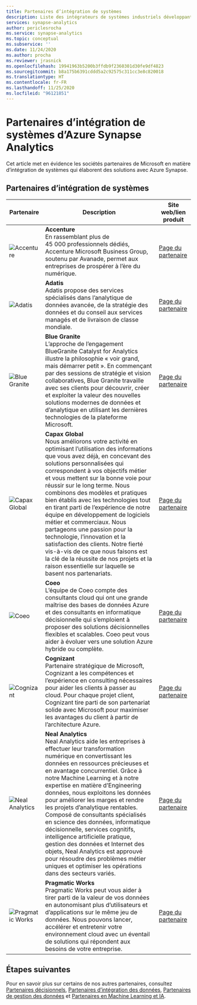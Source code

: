 ```yaml
---
title: Partenaires d’intégration de systèmes
description: Liste des intégrateurs de systèmes industriels développant des solutions clientes avec Azure Synapse Analytics
services: synapse-analytics
author: periclesrocha
ms.service: synapse-analytics
ms.topic: conceptual
ms.subservice: ''
ms.date: 11/24/2020
ms.author: procha
ms.reviewer: jrasnick
ms.openlocfilehash: 19941963b5200b3ffdb9f2360301d30fe9df4823
ms.sourcegitcommit: b8a175b6391cddd5a2c92575c311cc3e8c820018
ms.translationtype: HT
ms.contentlocale: fr-FR
ms.lasthandoff: 11/25/2020
ms.locfileid: "96121851"
---
```

# <a name="azure-synapse-analytics-system-integration-partners"></a>Partenaires d’intégration de systèmes d’Azure Synapse Analytics

Cet article met en évidence les sociétés partenaires de Microsoft en matière d’intégration de systèmes qui élaborent des solutions avec Azure Synapse.

## <a name="system-integration-partners"></a>Partenaires d’intégration de systèmes
| Partenaire | Description | Site web/lien produit |
| ------- | ----------- | -------------------- |
| ![Accenture](./media/sql-data-warehouse-partner-public-preview/accenture-logo.png) |**Accenture**<br>En rassemblant plus de 45 000 professionnels dédiés, Accenture Microsoft Business Group, soutenu par Avanade, permet aux entreprises de prospérer à l’ère du numérique.|[Page du partenaire](https://www.accenture.com/us-en/services/microsoft-index)<br>|
| ![Adatis](./media/sql-data-warehouse-partner-public-preview/adatis-logo.png) |**Adatis**<br>Adatis propose des services spécialisés dans l’analytique de données avancée, de la stratégie des données et du conseil aux services managés et de livraison de classe mondiale. |[Page du partenaire](https://adatis.co.uk/)<br> |
| ![Blue Granite](./media/sql-data-warehouse-partner-public-preview/blue-granite-logo.png) |**Blue Granite**<br>L’approche de l’engagement BlueGranite Catalyst for Analytics illustre la philosophie « voir grand, mais démarrer petit ». En commençant par des sessions de stratégie et vision collaboratives, Blue Granite travaille avec ses clients pour découvrir, créer et exploiter la valeur des nouvelles solutions modernes de données et d’analytique en utilisant les dernières technologies de la plateforme Microsoft.|[Page du partenaire](https://www.blue-granite.com/)<br>|
| ![Capax Global](./media/sql-data-warehouse-partner-public-preview/capax-global-logo.png) |**Capax Global**<br>Nous améliorons votre activité en optimisant l’utilisation des informations que vous avez déjà, en concevant des solutions personnalisées qui correspondent à vos objectifs métier et vous mettent sur la bonne voie pour réussir sur le long terme. Nous combinons des modèles et pratiques bien établis avec les technologies tout en tirant parti de l’expérience de notre équipe en développement de logiciels métier et commerciaux. Nous partageons une passion pour la technologie, l’innovation et la satisfaction des clients. Notre fierté vis-à-vis de ce que nous faisons est la clé de la réussite de nos projets et la raison essentielle sur laquelle se basent nos partenariats.|[Page du partenaire](https://www.capaxglobal.com/)<br>|
| ![Coeo](./media/sql-data-warehouse-partner-public-preview/coeo-logo.png) |**Coeo**<br>L’équipe de Coeo compte des consultants cloud qui ont une grande maîtrise des bases de données Azure et des consultants en informatique décisionnelle qui s’emploient à proposer des solutions décisionnelles flexibles et scalables. Coeo peut vous aider à évoluer vers une solution Azure hybride ou complète.|[Page du partenaire](https://www.coeo.com/solution/technology/microsoft-azure/)<br>|
| ![Cognizant](./media/sql-data-warehouse-partner-public-preview/cognizant-logo.png) |**Cognizant**<br>Partenaire stratégique de Microsoft, Cognizant a les compétences et l’expérience en consulting nécessaires pour aider les clients à passer au cloud. Pour chaque projet client, Cognizant tire parti de son partenariat solide avec Microsoft pour maximiser les avantages du client à partir de l’architecture Azure.|[Page du partenaire](https://www.cognizant.com/partners/microsoftazure)<br>|
| ![Neal Analytics](./media/sql-data-warehouse-partner-public-preview/neal-analytics-logo.png) |**Neal Analytics**<br>Neal Analytics aide les entreprises à effectuer leur transformation numérique en convertissant les données en ressources précieuses et en avantage concurrentiel. Grâce à notre Machine Learning et à notre expertise en matière d’Engineering données, nous exploitons les données pour améliorer les marges et rendre les projets d’analytique rentables. Composé de consultants spécialisés en science des données, informatique décisionnelle, services cognitifs, intelligence artificielle pratique, gestion des données et Internet des objets, Neal Analytics est approuvé pour résoudre des problèmes métier uniques et optimiser les opérations dans des secteurs variés.|[Page du partenaire](https://nealanalytics.com/)<br>|
| ![Pragmatic Works](./media/sql-data-warehouse-partner-public-preview/pragmatic-works-logo.png) |**Pragmatic Works**<br>Pragmatic Works peut vous aider à tirer parti de la valeur de vos données en autonomisant plus d’utilisateurs et d’applications sur le même jeu de données. Nous pouvons lancer, accélérer et entretenir votre environnement cloud avec un éventail de solutions qui répondent aux besoins de votre entreprise.|[Page du partenaire](https://www.pragmaticworks.com/)<br>|

## <a name="next-steps"></a>Étapes suivantes
Pour en savoir plus sur certains de nos autres partenaires, consultez [Partenaires décisionnels](sql-data-warehouse-partner-business-intelligence.md), [Partenaires d’intégration des données](sql-data-warehouse-partner-data-integration.md), [Partenaires de gestion des données](sql-data-warehouse-partner-data-management.md) et [Partenaires en Machine Learning et IA](sql-data-warehouse-partner-machine-learning-ai.md).

